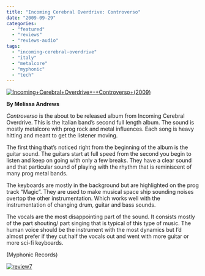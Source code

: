 ```yaml
---
title: "Incoming Cerebral Overdrive: Controverso"
date: "2009-09-29"
categories: 
  - "featured"
  - "reviews"
  - "reviews-audio"
tags: 
  - "incoming-cerebral-overdrive"
  - "italy"
  - "metalcore"
  - "myphonic"
  - "tech"
---
```


[![Incoming+Cerebral+Overdrive+-+Controverso+(2009)](http://www.hellbound.ca/wp-content/uploads/2009/09/Incoming+Cerebral+Overdrive+-+Controverso+2009.jpg "Incoming+Cerebral+Overdrive+-+Controverso+(2009)")](http://www.hellbound.ca/wp-content/uploads/2009/09/Incoming+Cerebral+Overdrive+-+Controverso+2009.jpg)

**By Melissa Andrews**

_Controverso_ is the about to be released album from Incoming Cerebral Overdrive. This is the Italian band’s second full length album. The sound is mostly metalcore with prog rock and metal influences. Each song is heavy hitting and meant to get the listener moving.

The first thing that’s noticed right from the beginning of the album is the guitar sound. The guitars start at full speed from the second you begin to listen and keep on going with only a few breaks. They have a clear sound and that particular sound of playing with the rhythm that is reminiscent of many prog metal bands.

The keyboards are mostly in the background but are highlighted on the prog track “Magic”. They are used to make musical space ship sounding noises overtop the other instrumentation. Which works well with the instrumentation of changing drum, guitar and bass sounds.

The vocals are the most disappointing part of the sound. It consists mostly of the part shouting/ part singing that is typical of this type of music. The human voice should be the instrument with the most dynamics but I’d almost prefer if they cut half the vocals out and went with more guitar or more sci-fi keyboards.

(Myphonic Records)

[![review7](http://www.hellbound.ca/wp-content/uploads/2009/08/review7.png "review7")](http://www.hellbound.ca/wp-content/uploads/2009/08/review7.png)
